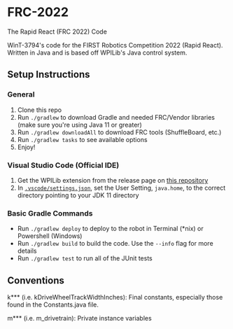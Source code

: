 # FRC-2022
The Rapid React (FRC 2022) Code

WinT-3794's code for the FIRST Robotics Competition 2022 (Rapid React). Written in Java and is based off WPILib's Java control system.

## Setup Instructions

### General
1. Clone this repo
1. Run `./gradlew` to download Gradle and needed FRC/Vendor libraries (make sure you're using Java 11 or greater)
1. Run `./gradlew downloadAll` to download FRC tools (ShuffleBoard, etc.)
1. Run `./gradlew tasks` to see available options
1. Enjoy!

### Visual Studio Code (Official IDE)
1. Get the WPILib extension from the release page on [this repository](https://github.com/wpilibsuite/allwpilib/releases/latest)
2. In [`.vscode/settings.json`](.vscode/settings.json), set the User Setting, `java.home`, to the correct directory pointing to your JDK 11 directory

### Basic Gradle Commands
* Run `./gradlew deploy` to deploy to the robot in Terminal (*nix) or Powershell (Windows)
* Run `./gradlew build` to build the code.  Use the `--info` flag for more details
* Run `./gradlew test` to run all of the JUnit tests

## Conventions

k*** (i.e. kDriveWheelTrackWidthInches): Final constants, especially those found in the Constants.java file.

m*** (i.e. m_drivetrain): Private instance variables
